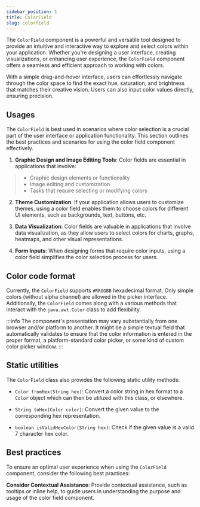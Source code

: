 ```yaml
---
sidebar_position: 1
title: ColorField
slug: colorfield
---
```


<DocChip tooltipText="This component will render with a shadow DOM, an API built into the browser that facilitates encapsulation." label="Shadow" component="a" href="../../glossary#shadow-dom" target="_blank" clickable={true} iconName="shadow" />

<DocChip tooltipText="The name of the web component that will render in the DOM." label="dwc-field" clickable={false} iconName='code'/>

<JavadocLink type="foundation" location="com/webforj/component/field/ColorField" top='true'/>

<ParentLink parent="Field" />

The `ColorField` component is a powerful and versatile tool designed to provide an intuitive and interactive way to explore and select colors within your application. Whether you're designing a user interface, creating visualizations, or enhancing user experience, the `ColorField` component offers a seamless and efficient approach to working with colors. 

With a simple drag-and-hover interface, users can effortlessly navigate through the color space to find the exact hue, saturation, and brightness that matches their creative vision. Users can also input color values directly, ensuring precision.


<ComponentDemo 
path='https://demo.webforj.com/webapp/controlsamples/colorfielddemo?' 
javaE='https://raw.githubusercontent.com/webforj/webforj-docs-samples/refs/heads/main/src/main/java/com/webforj/samples/views/fields/colorfield/ColorFieldDemoView.java'
cssURL='https://raw.githubusercontent.com/webforj/ControlSamples/main/src/main/resources/css/fields/colorfield/colorFieldDemo.css'
height='300px'
/>

## Usages

The `ColorField` is best used in scenarios where color selection is a crucial part of the user interface or application functionality. This section outlines the best practices and scenarios for using the color field component effectively.

1. **Graphic Design and Image Editing Tools**: Color fields are essential in applications that involve:
  >- Graphic design elements or functionality 
  >- Image editing and customization 
  >- Tasks that require selecting or modifying colors

2. **Theme Customization**: If your application allows users to customize themes, using a color field enables them to choose colors for different UI elements, such as backgrounds, text, buttons, etc.

3. **Data Visualization**: Color fields are valuable in applications that involve data visualization, as they allow users to select colors for charts, graphs, heatmaps, and other visual representations.

4. **Form Inputs**: When designing forms that require color inputs, using a color field simplifies the color selection process for users.

## Color code format

Currently, the `ColorField` supports `#RRGGBB` hexadecimal format. Only simple colors (without alpha channel) are allowed in the picker interface. Additionally, the `ColorField` comes along with a various methods that interact with the `java.awt.Color` class to add flexibility.

:::info
The component's presentation may vary substantially from one browser and/or platform to another. It might be a simple textual field that automatically validates to ensure that the color information is entered in the proper format, a platform-standard color picker, or some kind of custom color picker window.
:::

## Static utilities 

The `ColorField` class also provides the following static utility methods:

- `Color fromHex(String hex)`: Convert a color string in hex format to a `Color` object which can then be utilized with this class, or elsewhere.

- `String toHex(Color color)`: Convert the given value to the corresponding hex representation.

- `boolean isValidHexColor(String hex)`: Check if the given value is a valid 7 character hex color.

## Best practices

To ensure an optimal user experience when using the `ColorField` component, consider the following best practices:

 **Consider Contextual Assistance**: Provide contextual assistance, such as tooltips or inline help, to guide users in understanding the purpose and usage of the color field component.